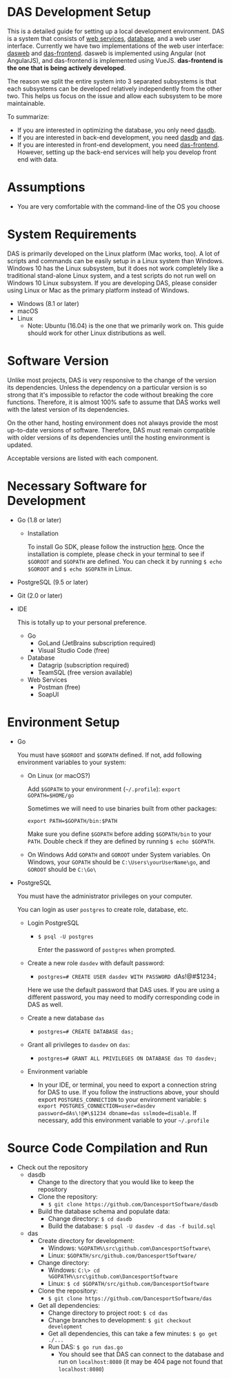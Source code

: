 # DAS Development Setup

This is a detailed guide for setting up a local development environment. DAS is a
system that consists of [web services](https://github.com/DancesportSoftware/das),
[database](https://github.com/DancesportSoftware/dasdb), and a web user interface.
Currently we have two implementations of the web user interface: 
[dasweb](https://github.com/DancesportSoftware/dasweb) and 
[das-frontend](https://github.com/DancesportSoftware/das-frontend). dasweb is 
implemented using Angular (not AngularJS), and das-frontend is implemented using
VueJS. __das-frontend is the one that is being actively developed__.

The reason we split the entire system into 3 separated subsystems is that each
subsystems can be developed relatively independently from the other two. This
helps us focus on the issue and allow each subsystem to be more maintainable.

To summarize:
- If you are interested in optimizing the database, you only need [dasdb](https://github.com/DancesportSoftware/dasdb).
- If you are interested in back-end development, you need [dasdb](https://github.com/DancesportSoftware/dasdb)
and [das](https://github.com/DancesportSoftware/das).
- If you are interested in front-end development, you need [das-frontend](https://github.com/DancesportSoftware/das-frontend).
However, setting up the back-end services will help you develop front end with data.


# Assumptions
* You are very comfortable with the command-line of the OS you choose

# System Requirements
DAS is primarily developed on the Linux platform (Mac works, too). A lot of scripts and
commands can be easily setup in a Linux system than Windows. Windows 10 has the Linux subsystem,
but it does not work completely like a traditional stand-alone Linux system, and a test scripts do not
run well on Windows 10 Linux subsystem. If you are developing DAS, please consider using Linux or Mac 
as the primary platform instead of Windows.

* Windows (8.1 or later)
* macOS
* Linux
  * Note: Ubuntu (16.04) is the one that we primarily work on. This guide should work for other 
  Linux distributions as well.

# Software Version
Unlike most projects, DAS is very responsive to the change of the version its dependencies. Unless the dependency on a particular version is 
so strong that it's impossible to refactor the code without breaking the core functions. Therefore, it is almost 100% safe to assume that DAS works 
well with the latest version of its dependencies. 

On the other hand, hosting environment does not always provide the most up-to-date versions of software. Therefore, DAS must remain compatible with older versions of its dependencies until the hosting environment is updated.

Acceptable versions are listed with each component.

# Necessary Software for Development
* Go (1.8 or later)
  * Installation
      
      To install Go SDK, please follow the instruction [here](https://golang.org/doc/install).
      Once the installation is complete, please check in your terminal to see if `$GOROOT` and `$GOPATH` are defined. 
      You can check it by running `$ echo $GOROOT` and `$ echo $GOPATH` in Linux.
* PostgreSQL (9.5 or later)
* Git (2.0 or later)
* IDE

  This is totally up to your personal preference.
  * Go
    * GoLand (JetBrains subscription required)
    * Visual Studio Code (free)
  * Database
    * Datagrip (subscription required)
    * TeamSQL (free version available)
  * Web Services
    * Postman (free)
    * SoapUI

# Environment Setup
* Go

  You must have `$GOROOT` and `$GOPATH` defined. If not, add following environment variables to your system:
  * On Linux (or macOS?)

    Add `$GOPATH` to your environment (`~/.profile`):  `export GOPATH=$HOME/go`
  
    Sometimes we will need to use binaries built from other packages:
  
    `export PATH=$GOPATH/bin:$PATH`
  
    Make sure you define `$GOPATH` before adding `$GOPATH/bin` to your `PATH`. Double check
  if they are defined by running `$ echo $GOPATH`.

  * On Windows
    Add `GOPATH` and `GOROOT` under System variables. On Windows, your `GOPATH` should be
    `C:\Users\yourUserName\go`, and `GOROOT` should be `C:\Go\`

* PostgreSQL

  You must have the administrator privileges on your computer.

  You can login as user `postgres` to create role, database, etc.

  * Login PostgreSQL
    * `$ psql -U postgres`

      Enter the password of `postgres` when prompted.

  * Create a new role `dasdev` with default password:
    * `postgres=# CREATE USER dasdev WITH PASSWORD `dAs!@#$1234`;`

    Here we use the default password that DAS uses. If you are using a different
    password, you may need to modify corresponding code in DAS as well.
  * Create a new database `das`
    * `postgres=# CREATE DATABASE das;`
  * Grant all privileges to `dasdev` on `das`:
    * `postgres=# GRANT ALL PRIVILEGES ON DATABASE das TO dasdev;`
  * Environment variable
    * In your IDE, or terminal, you need to export a connection string for DAS to use.
    If you follow the instructions above, your should export `POSTGRES_CONNECTION` to
    your environment variable:
    `$ export POSTGRES_CONNECTION=user=dasdev password=dAs\!@#\$1234 dbname=das sslmode=disable`. 
    If necessary, add this environment variable to your `~/.profile`

# Source Code Compilation and Run
* Check out the repository
  * dasdb
    * Change to the directory that you would like to keep the repository
    * Clone the repository:
      * `$ git clone https://github.com/DancesportSoftware/dasdb`
    * Build the database schema and populate data:
      * Change directory: `$ cd dasdb`
      * Build the database: `$ psql -U dasdev -d das -f build.sql`
  * das
    * Create directory for development:
      * Windows: `%GOPATH%\src\github.com\DancesportSoftware\`
      * Linux: `$GOPATH/src/github.com/DancesportSoftware/`
    * Change directory:
      * Windows: `C:\> cd %GOPATH%\src\github.com\DancesportSoftware`
      * Linux: `$ cd $GOPATH/src/github.com/DancesportSoftware`
    * Clone the repository:
      * `$ git clone https://github.com/DancesportSoftware/das`
    * Get all dependencies:
      * Change directory to project root: `$ cd das`
      * Change branches to development: `$ git checkout development`
      * Get all dependencies, this can take a few minutes: `$ go get ./...`
      * Run DAS: `$ go run das.go`
        * You should see that DAS can connect to the database and run on
        `localhost:8080` (it may be 404 page not found that `localhost:8080`)
